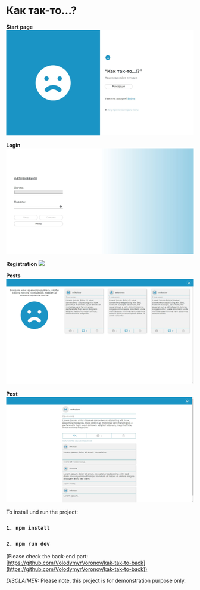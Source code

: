# Как так-то...?

**Start page**
![](./screenshots/start-page.JPG)

**Login**
![](./screenshots/login.JPG)

**Registration**
![](./screenshots/registration1.JPG)

**Posts**
![](./screenshots/posts.JPG)

**Post**
![](./screenshots/post.JPG)

To install und run the project:

### `1. npm install`

### `2. npm run dev`

(Please check the back-end part: [https://github.com/VolodymyrVoronov/kak-tak-to-back](https://github.com/VolodymyrVoronov/kak-tak-to-back))

_DISCLAIMER:_
Please note, this project is for demonstration purpose only.
